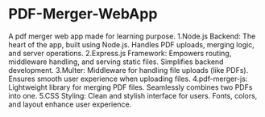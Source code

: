 # PDF-Merger-WebApp
A pdf merger web app made for learning purpose.
1.Node.js Backend:
The heart of the app, built using Node.js.
Handles PDF uploads, merging logic, and server operations.
2.Express.js Framework:
Empowers routing, middleware handling, and serving static files.
Simplifies backend development.
3.Multer:
Middleware for handling file uploads (like PDFs).
Ensures smooth user experience when uploading files.
4.pdf-merger-js:
Lightweight library for merging PDF files.
Seamlessly combines two PDFs into one.
5.CSS Styling:
Clean and stylish interface for users.
Fonts, colors, and layout enhance user experience.
